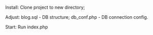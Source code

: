 Install:
Clone project to new directory;


Adjust:
blog.sql - DB structure; 
db_conf.php - DB connection config.

Start:
Run index.php 

